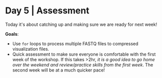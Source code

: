 # Day 5 | Assessment

Today it's about catching up and making sure we are ready for next week! 

**Goals**:
* Use `for` loops to process multiple FASTQ files to compressed visualization files. 
* Quick assessment to make sure everyone is comfortable with the first week of the workshop. If this takes >2hr, *it is a good idea to go home over the weekend and review/practice skills from the first week*. The second week will be at a much quicker pace!

